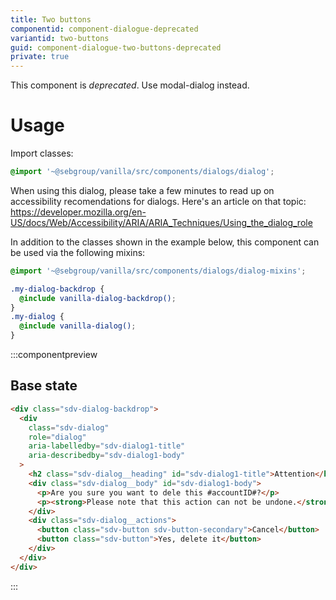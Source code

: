 ```yaml
---
title: Two buttons
componentid: component-dialogue-deprecated
variantid: two-buttons
guid: component-dialogue-two-buttons-deprecated
private: true
---
```


This component is _deprecated_. Use modal-dialog instead.

# Usage

Import classes:

```scss
@import '~@sebgroup/vanilla/src/components/dialogs/dialog';
```

When using this dialog, please take a few minutes to read up on accessibility recomendations for dialogs. Here's an article on that topic: https://developer.mozilla.org/en-US/docs/Web/Accessibility/ARIA/ARIA_Techniques/Using_the_dialog_role

In addition to the classes shown in the example below, this component can be used via the following mixins:

```scss
@import '~@sebgroup/vanilla/src/components/dialogs/dialog-mixins';

.my-dialog-backdrop {
  @include vanilla-dialog-backdrop();
}
.my-dialog {
  @include vanilla-dialog();
}
```

:::componentpreview

## Base state

```html
<div class="sdv-dialog-backdrop">
  <div
    class="sdv-dialog"
    role="dialog"
    aria-labelledby="sdv-dialog1-title"
    aria-describedby="sdv-dialog1-body"
  >
    <h2 class="sdv-dialog__heading" id="sdv-dialog1-title">Attention</h2>
    <div class="sdv-dialog__body" id="sdv-dialog1-body">
      <p>Are you sure you want to dele this #accountID#?</p>
      <p><strong>Please note that this action can not be undone.</strong></p>
    </div>
    <div class="sdv-dialog__actions">
      <button class="sdv-button sdv-button-secondary">Cancel</button>
      <button class="sdv-button">Yes, delete it</button>
    </div>
  </div>
</div>
```

:::
